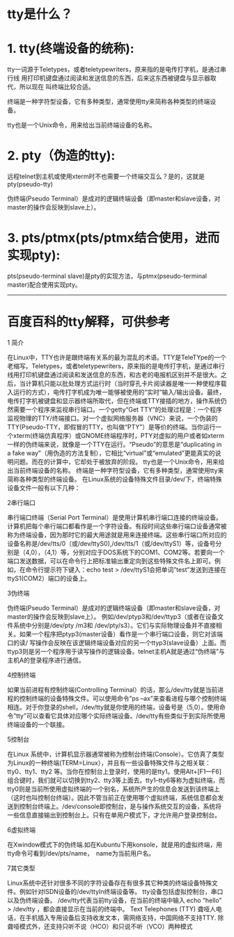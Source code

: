 # tty是什么？
    
# 1. tty(终端设备的统称):

tty一词源于Teletypes，或者teletypewriters，原来指的是电传打字机，是通过串行线
用打印机键盘通过阅读和发送信息的东西，后来这东西被键盘与显示器取代，所以现在
叫终端比较合适。

终端是一种字符型设备，它有多种类型，通常使用tty来简称各种类型的终端设备。

tty也是一个Unix命令，用来给出当前终端设备的名称。

# 2. pty（伪造的tty):

远程telnet到主机或使用xterm时不也需要一个终端交互么？是的，这就是pty(pseudo-tty)

伪终端(Pseudo Terminal）是成对的逻辑终端设备（即master和slave设备，对master的操作会反映到slave上）。

# 3. pts/ptmx(pts/ptmx结合使用，进而实现pty):

pts(pseudo-terminal slave)是pty的实现方法，与ptmx(pseudo-terminal master)配合使用实现pty。


--------------------------------------------------------------------------------

# 百度百科的tty解释，可供参考


1 简介

在Linux中，TTY也许是跟终端有关系的最为混乱的术语。TTY是TeleTYpe的一个老缩写。Teletypes，或者teletypewriters，原来指的是电传打字机，是通过串行线用打印机键盘通过阅读和发送信息的东西，和古老的电报机区别并不是很大。之后，当计算机只能以批处理方式运行时（当时穿孔卡片阅读器是唯一一种使程序载入运行的方式），电传打字机成为唯一能够被使用的“实时”输入/输出设备。最终，电传打字机被键盘和显示器终端所取代，但在终端或TTY接插的地方，操作系统仍然需要一个程序来监视串行端口。一个getty“Get TTY”的处理过程是：一个程序监视物理的TTY/终端接口。对一个虚拟网络服务器（VNC）来说，一个伪装的TTY(Pseudo-TTY，即假冒的TTY，也叫做“PTY”）是等价的终端。当你运行一个xterm(终端仿真程序）或GNOME终端程序时，PTY对虚拟的用户或者如xterm一样的伪终端来说，就像是一个TTY在运行。“Pseudo”的意思是“duplicating in a fake way”（用伪造的方法复制），它相比“virtual”或“emulated”更能真实的说明问题。而在的计算中，它却处于被放弃的阶段。
tty也是一个Unix命令，用来给出当前终端设备的名称。
终端是一种字符型设备，它有多种类型，通常使用tty来简称各种类型的终端设备。
在Linux系统的设备特殊文件目录/dev/下，终端特殊设备文件一般有以下几种：

2串行端口

串行端口终端（Serial Port Terminal）是使用计算机串行端口连接的终端设备。计算机把每个串行端口都看作是一个字符设备。有段时间这些串行端口设备通常被称为终端设备，因为那时它的最大用途就是用来连接终端。这些串行端口所对应的设备名称是/dev/tts/0（或/dev/ttyS0),/dev/tts/1（或/dev/ttyS1）等，设备号分别是（4,0），（4,1）等，分别对应于DOS系统下的COM1、COM2等。若要向一个端口发送数据，可以在命令行上把标准输出重定向到这些特殊文件名上即可。例如，在命令行提示符下键入：echo test > /dev/ttyS1会把单词”test”发送到连接在ttyS1(COM2）端口的设备上。

3伪终端

伪终端(Pseudo Terminal）是成对的逻辑终端设备（即master和slave设备，对master的操作会反映到slave上）。
例如/dev/ptyp3和/dev/ttyp3（或者在设备文件系统中分别是/dev/pty /m3和 /dev/pty/s3）。它们与实际物理设备并不直接相关。如果一个程序把ptyp3(master设备）看作是一个串行端口设备，则它对该端口的读/ 写操作会反映在该逻辑终端设备对应的另一个ttyp3(slave设备）上面。而ttyp3则是另一个程序用于读写操作的逻辑设备。telnet主机A就是通过“伪终端”与主机A的登录程序进行通信。

4控制终端

如果当前进程有控制终端(Controlling Terminal）的话，那么/dev/tty就是当前进程的控制终端的设备特殊文件。可以使用命令”ps –ax”来查看进程与哪个控制终端相连。对于你登录的shell，/dev/tty就是你使用的终端，设备号是（5,0）。使用命令”tty”可以查看它具体对应哪个实际终端设备。/dev/tty有些类似于到实际所使用终端设备的一个联接。

5控制台

在Linux 系统中，计算机显示器通常被称为控制台终端(Console）。它仿真了类型为Linux的一种终端(TERM=Linux），并且有一些设备特殊文件与之相关联：tty0、tty1、tty2 等。当你在控制台上登录时，使用的是tty1。使用Alt+[F1—F6]组合键时，我们就可以切换到tty2、tty3等上面去。tty1–tty6等称为虚拟终端，而tty0则是当前所使用虚拟终端的一个别名，系统所产生的信息会发送到该终端上（这时也叫控制台终端）。因此不管当前正在使用哪个虚拟终端，系统信息都会发送到控制台终端上。/dev/console即控制台，是与操作系统交互的设备，系统将一些信息直接输出到控制台上。只有在单用户模式下，才允许用户登录控制台。

6虚拟终端

在Xwindow模式下的伪终端.如在Kubuntu下用konsole，就是用的虚拟终端，用tty命令可看到/dev/pts/name，　name为当前用户名。

7其它类型

Linux系统中还针对很多不同的字符设备存在有很多其它种类的终端设备特殊文件。例如针对ISDN设备的/dev/ttyIn终端设备等。
tty设备包括虚拟控制台，串口以及伪终端设备。
/dev/tty代表当前tty设备，在当前的终端中输入 echo “hello” > /dev/tty ，都会直接显示在当前的终端中。
Text Telephones (TTY)
聋哑人电话，在手机插入专用设备后支持收发文本，需网络支持，中国网络不支持TTY.
除聋哑模式外，还支持只听不说（HCO）和只说不听（VCO）两种模式

